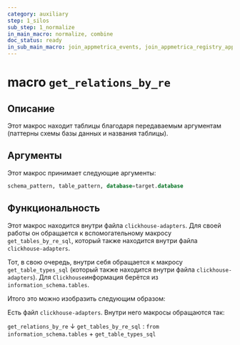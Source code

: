 ```yaml
---
category: auxiliary
step: 1_silos
sub_step: 1_normalize
in_main_macro: normalize, combine
doc_status: ready
in_sub_main_macro: join_appmetrica_events, join_appmetrica_registry_appprofilematching, join_appsflyer_events, join_mt_datestat, join_sheets_periodstat, join_vkads_datestat, join_utmcraft_registry_utmhashregistry, join_yd_datestat, join_yd_datestat_smart, join_ym_events
---
```

# macro `get_relations_by_re`

## Описание

Этот макрос находит таблицы благодаря передаваемым аргументам (паттерны схемы базы данных и названия таблицы).

## Аргументы

Этот макрос принимает следующие аргументы:
```sql
schema_pattern, table_pattern, database=target.database
```
## Функциональность

Этот макрос находится внутри файла `clickhouse-adapters`. Для своей работы он обращается к вспомогательному макросу `get_tables_by_re_sql`, который также находится внутри файла `clickhouse-adapters`. 

Тот, в свою очередь, внутри себя обращается к макросу `get_table_types_sql` (который также находится внутри файла `clickhouse-adapters`). Для `Clickhouse`информация берётся из  `information_schema.tables`.

Итого это можно изобразить следующим образом:

Есть файл `clickhouse-adapters`. Внутри него макросы обращаются так:

`get_relations_by_re` 
↓
`get_tables_by_re_sql` : `from information_schema.tables` + `get_table_types_sql`